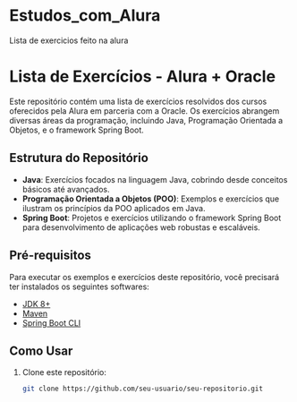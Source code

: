 # Estudos_com_Alura
Lista de exercicios feito na alura


# Lista de Exercícios - Alura + Oracle

Este repositório contém uma lista de exercícios resolvidos dos cursos oferecidos pela Alura em parceria com a Oracle. Os exercícios abrangem diversas áreas da programação, incluindo Java, Programação Orientada a Objetos, e o framework Spring Boot.

## Estrutura do Repositório

- **Java**: Exercícios focados na linguagem Java, cobrindo desde conceitos básicos até avançados.
- **Programação Orientada a Objetos (POO)**: Exemplos e exercícios que ilustram os princípios da POO aplicados em Java.
- **Spring Boot**: Projetos e exercícios utilizando o framework Spring Boot para desenvolvimento de aplicações web robustas e escaláveis.

## Pré-requisitos

Para executar os exemplos e exercícios deste repositório, você precisará ter instalados os seguintes softwares:

- [JDK 8+](https://www.oracle.com/java/technologies/javase-jdk11-downloads.html)
- [Maven](https://maven.apache.org/install.html)
- [Spring Boot CLI](https://docs.spring.io/spring-boot/docs/current/reference/html/getting-started.html#getting-started-installing-spring-boot)

## Como Usar

1. Clone este repositório:
   ```bash
   git clone https://github.com/seu-usuario/seu-repositorio.git
